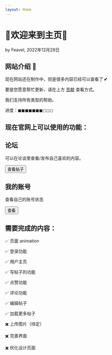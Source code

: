 ```yaml
---
layout: Home
---
```


<script>
	import Card from '$lib/components/ui/Card.svelte';
</script>

<title>Home - Feavel's Camp</title>

<h1 class="mb-0 text-5xl font-extrabold">🎉欢迎来到主页🎉</h1>
<p class="mb-0">by Feavel, 2022年12月29日</p>

<div class="divider" />

## 网站介绍 🎉

现在网站还在制作中，但是很多内容已经可以查看了 💕

要是您愿意帮忙更新，请在上方 [贡献](/community/guide/contribute) 查看方式。

我们支持所有类型的帮助。

进度：◼︎◼︎◼︎◼︎◼︎◼︎◼︎◻︎◻︎◻︎

## 现在官网上可以使用的功能：

<div class="first-letter:text-5xl first-letter:text-blue-600">
	<div class="flex justify-center content-center md:grid-cols-2 flex-col gap-3 md:grid">
		<!-- <Card>
			<div class="card-body">
				<h2 class="card-title text-accent">音乐</h2>
				<p>是否对音乐制作、混音、录制、母带等感兴趣？</p>
				<div class="card-actions justify-end">
					<a href="learn/music"><button class="btn-primary btn">阅读</button></a>
				</div>
			</div>
		</Card>
		<Card>
			<div class="card-body">
				<h2 class="card-title text-accent">精神分析</h2>
				<p>是否想阅读关于哲学或者精神分析的内容？</p>
				<div class="card-actions justify-end">
					<button class="btn-primary btn">查看内容</button>
				</div>
			</div>
		</Card> -->
		<Card>
			<div class="card-body">
				<h2 class="card-title text-accent">论坛</h2>
				<p>可以在论谈里查看/发布自己喜欢的内容。</p>
				<div class="card-actions justify-end">
				<a href="/community">	<button class="btn-primary btn">查看帖子</button></a>
				</div>
			</div>
		</Card>
		<Card>
			<div class="card-body">
				<h2 class="card-title text-accent">我的账号</h2>
				<p>查看自己的账号状态</p>
				<div class="card-actions justify-end">
				<a href="/my-account"><button class="btn-primary btn">查看</button></a>	
				</div>
			</div>
		</Card>
	</div>
</div>

## 需要完成的内容：

✅ 页面 animation

✅ 登录功能

✅ 用户主页

✅ 写帖子的功能

✅ 点赞功能

✅ 评论功能

✅ 编辑帖子

✅ 加载更多帖子

✖️ 上传图片（待定）

✖️ 完善界面

✖️ 优化设计页面
